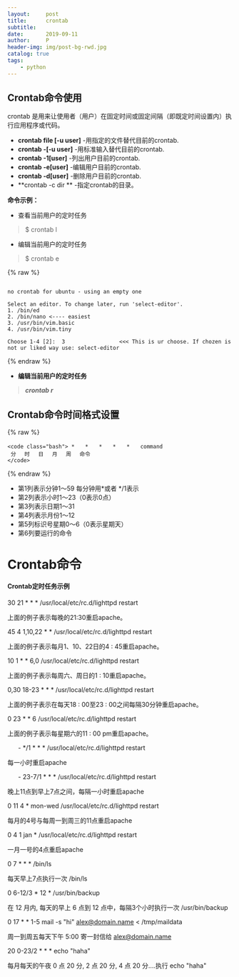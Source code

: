```yaml
---
layout:     post
title:      crontab
subtitle:   
date:       2019-09-11
author:     P
header-img: img/post-bg-rwd.jpg
catalog: true
tags:
    - python
---
```

## Crontab命令使用

crontab 是用来让使用者（用户）在固定时间或固定间隔（即既定时间设置内）执行应用程序或代码。

- **crontab file [-u user]** -用指定的文件替代目前的crontab.
- **crontab -[-u user]** -用标准输入替代目前的crontab.
- **crontab -1[user]** -列出用户目前的crontab.
- **crontab -e[user]** -编辑用户目前的crontab.
- **crontab -d[user]** -删除用户目前的crontab.
- **crontab -c dir ** -指定crontab的目录。

**命令示例：**

- 查看当前用户的定时任务

> $ crontab l

- 编辑当前用户的定时任务

> $ crontab e

{% raw %}
```

no crontab for ubuntu - using an empty one

Select an editor. To change later, run 'select-editor'.
1. /bin/ed
2. /bin/nano <---- easiest
3. /usr/bin/vim.basic
4. /usr/bin/vim.tiny

Choose 1-4 [2]:  3                 <<< This is ur choose. If chozen is not ur liked way use: select-editor 
```
{% endraw %}

- **编辑当前用户的定时任务**

> **<em id="__mceDel">crontab r**</em>

## Crontab命令时间格式设置

{% raw %}
```
<code class="bash"> *　　*　　*　　*　　*　　command 
 分　 时　 日　 月　 周　 命令 
</code>
```
{% endraw %}

- 第1列表示分钟1～59 每分钟用*或者 */1表示
- 第2列表示小时1～23（0表示0点）
- 第3列表示日期1～31
- 第4列表示月份1～12
- 第5列标识号星期0～6（0表示星期天）
- 第6列要运行的命令

# Crontab命令

#### Crontab定时任务示例

> 
30 21 * * * /usr/local/etc/rc.d/lighttpd restart


上面的例子表示每晚的21:30重启apache。

> 
45 4 1,10,22 * * /usr/local/etc/rc.d/lighttpd restart


上面的例子表示每月1、10、22日的4 : 45重启apache。

> 
10 1 * * 6,0 /usr/local/etc/rc.d/lighttpd restart


上面的例子表示每周六、周日的1 : 10重启apache。

> 
0,30 18-23 * * * /usr/local/etc/rc.d/lighttpd restart


上面的例子表示在每天18 : 00至23 : 00之间每隔30分钟重启apache。

> 
0 23 * * 6 /usr/local/etc/rc.d/lighttpd restart


上面的例子表示每星期六的11 : 00 pm重启apache。

> 
<ul>
- */1 * * * /usr/local/etc/rc.d/lighttpd restart
</ul>


每一小时重启apache

> 
<ul>
- 23-7/1 * * * /usr/local/etc/rc.d/lighttpd restart
</ul>


晚上11点到早上7点之间，每隔一小时重启apache

> 
0 11 4 * mon-wed /usr/local/etc/rc.d/lighttpd restart


每月的4号与每周一到周三的11点重启apache

> 
0 4 1 jan * /usr/local/etc/rc.d/lighttpd restart


一月一号的4点重启apache

> 
0 7 * * * /bin/ls


每天早上7点执行一次 /bin/ls

> 
0 6-12/3 * 12 * /usr/bin/backup


在 12 月内, 每天的早上 6 点到 12 点中，每隔3个小时执行一次 /usr/bin/backup

> 
0 17 * * 1-5 mail -s "hi" [alex@domain.name](https://link.jianshu.com?t=mailto:alex@domain.name) < /tmp/maildata


周一到周五每天下午 5:00 寄一封信给 [alex@domain.name](https://link.jianshu.com?t=mailto:alex@domain.name)

> 
20 0-23/2 * * * echo "haha"


每月每天的午夜 0 点 20 分, 2 点 20 分, 4 点 20 分....执行 echo "haha"
